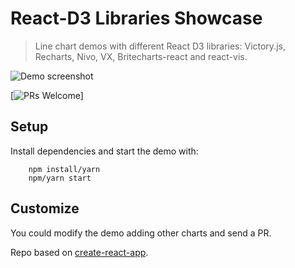 # React-D3 Libraries Showcase

> Line chart demos with different React D3 libraries: Victory.js, Recharts, Nivo, VX, Britecharts-react and react-vis.

![Demo screenshot][demoSS]

[![PRs Welcome](https://img.shields.io/badge/PRs-welcome-brightgreen.svg)]

## Setup
Install dependencies and start the demo with:
```
    npm install/yarn
    npm/yarn start
```

## Customize
You could modify the demo adding other charts and send a PR.

Repo based on [create-react-app](https://github.com/facebookincubator/create-react-app).

[demoSS]: https://github.com/Golodhros/talk-react-d3/blob/master/public/talk-react-d3-demo.png "Demo screenshots"
